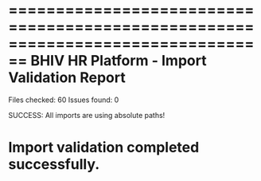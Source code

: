================================================================================
BHIV HR Platform - Import Validation Report
================================================================================
Files checked: 60
Issues found: 0

SUCCESS: All imports are using absolute paths!

Import validation completed successfully.
================================================================================